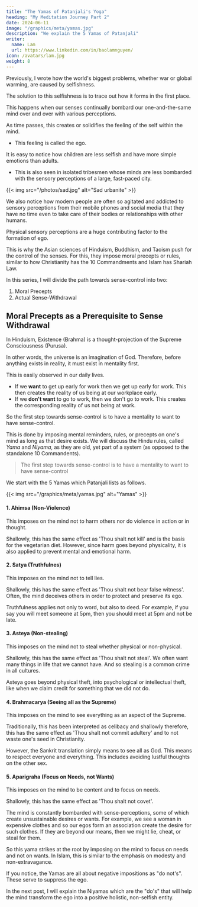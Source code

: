 ```yaml
---
title: "The Yamas of Patanjali's Yoga"
heading: "My Meditation Journey Part 2"
date: 2024-06-11
image: "/graphics/meta/yamas.jpg"
description: "We explain the 5 Yamas of Patanjali"
writer:
  name: Lam
  url: https://www.linkedin.com/in/baolamnguyen/
icon: /avatars/lam.jpg
weight: 8
---
```



Previously, I wrote how the world's biggest problems, whether war or global warming, are caused by selfishness. 

The solution to this selfishness is to trace out how it forms in the first place.

This happens when our senses continually bombard our one-and-the-same mind over and over with various perceptions. 

As time passes, this creates or solidifies the feeling of the self within the mind. 
- This feeling is called the ego. 

It is easy to notice how children are less selfish and have more simple emotions than adults. 
- This is also seen in isolated tribesmen whose minds are less bombarded with the sensory perceptions of a large, fast-paced city. 

{{< img src="/photos/sad.jpg" alt="Sad urbanite" >}}

We also notice how modern people are often so agitated and addicted to sensory perceptions from their mobile phones and social media that they have no time even to take care of their bodies or relationships with other humans. 

Physical sensory perceptions are a huge contributing factor to the formation of ego. 

This is why the Asian sciences of Hinduism, Buddhism, and Taoism push for the control of the senses. For this, they impose moral precepts or rules, similar to how Christianity has the 10 Commandments and Islam has Shariah Law.

In this series, I will divide the path towards sense-control into two:

1. Moral Precepts 
2. Actual Sense-Withdrawal       


## Moral Precepts as a Prerequisite to Sense Withdrawal 

In Hinduism, Existence (Brahma) is a thought-projection of the Supreme Consciousness (Purusa).

In other words, the universe is an imagination of God. Therefore, before anything exists in reality, it must exist in mentality first. 

This is easily observed in our daily lives. 
- If we **want** to get up early for work then we get up early for work. This then creates the reality of us being at our workplace early.
- If we **don't want** to go to work, then we don't go to work. This creates the corresponding reality of us not being at work. 

So the first step towards sense-control is to have a mentality to want to have sense-control. 

This is done by imposing mental reminders, rules, or precepts on one's mind as long as that desire exists. We will discuss the Hindu rules, called *Yama* and *Niyama*, as they are old, yet part of a system (as opposed to the standalone 10 Commandents). 

> The first step towards sense-control is to have a mentality to want to have sense-control

We start with the 5 Yamas which Patanjali lists as follows.

{{< img src="/graphics/meta/yamas.jpg" alt="Yamas" >}}


#### 1. Ahimsa (Non-Violence)

This imposes on the mind not to harm others nor do violence in action or in thought. 

Shallowly, this has the same effect as 'Thou shalt not kill' and is the basis for the vegetarian diet. However, since harm goes beyond physicality, it is also applied to prevent mental and emotional harm.


#### 2. Satya (Truthfulnes)

This imposes on the mind not to tell lies. 

Shallowly, this has the same effect as 'Thou shalt not bear false witness'. Often, the mind deceives others in order to protect and preserve its ego. 

Truthfulness applies not only to word, but also to deed. For example, if you say you will meet someone at 5pm, then you should meet at 5pm and not be late.   


#### 3. Asteya (Non-stealing)

This imposes on the mind not to steal whether physical or non-physical. 

Shallowly, this has the same effect as 'Thou shalt not steal'. We often want many things in life that we cannot have. And so stealing is a common crime in all cultures. 

Asteya goes beyond physical theft, into psychological or intellectual theft, like when we claim credit for something that we did not do.


#### 4. Brahmacarya (Seeing all as the Supreme)

This imposes on the mind to see everything as an aspect of the Supreme. 

Traditionally, this has been interpreted as celibacy and shallowly therefore, this has the same effect as 'Thou shalt not commit adultery' and to not waste one's seed in Christianity.

However, the Sankrit translation simply means to see all as God. This means to respect everyone and everything. This includes avoiding lustful thoughts on the other sex. 


#### 5. Aparigraha (Focus on Needs, not Wants)

This imposes on the mind to be content and to focus on needs. 

Shallowly, this has the same effect as 'Thou shalt not covet'.

The mind is constantly bombarded with sense-perceptions, some of which create unsustainable desires or wants. For example, we see a woman in expensive clothes and so our egos form an association create the desire for such clothes. If they are beyond our means, then we might lie, cheat, or steal for them. 

So this yama strikes at the root by imposing on the mind to focus on needs and not on wants. In Islam, this is similar to the emphasis on modesty and non-extravagance. 

If you notice, the Yamas are all about negative impositions as "do not's". These serve to suppress the ego. 

In the next post, I will explain the Niyamas which are the "do's" that will help the mind transform the ego into a positive holistic, non-selfish entity. 
